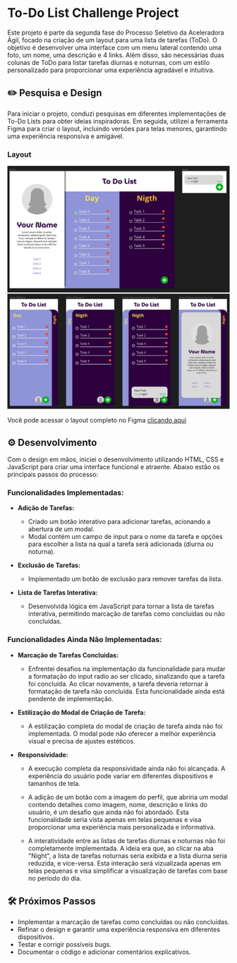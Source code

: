 # To-Do List Challenge Project

Este projeto é parte da segunda fase do Processo Seletivo da Aceleradora Ágil, focado na criação de um layout para uma lista de tarefas (ToDo). O objetivo é desenvolver uma interface com um menu lateral contendo uma foto, um nome, uma descrição e 4 links. Além disso, são necessárias duas colunas de ToDo para listar tarefas diurnas e noturnas, com um estilo personalizado para proporcionar uma experiência agradável e intuitiva.

## ✏️ Pesquisa e Design

Para iniciar o projeto, conduzi pesquisas em diferentes implementações de To-Do Lists para obter ideias inspiradoras. Em seguida, utilizei a ferramenta Figma para criar o layout, incluindo versões para telas menores, garantindo uma experiência responsiva e amigável.

### Layout

![Layout](/src/layoutToDo.jpeg)
![Layout Responsivo](/src/layoutResponsivo.jpeg)

Você pode acessar o layout completo no Figma [clicando aqui](https://www.figma.com/file/iylOG2xxATxcrX4OUIdPnK/Untitled?type=design&node-id=0%3A1&mode=design&t=l3tkX8gc5Te0V5Gh-1)

## ⚙️ Desenvolvimento

Com o design em mãos, iniciei o desenvolvimento utilizando HTML, CSS e JavaScript para criar uma interface funcional e atraente. Abaixo estão os principais passos do processo:

### Funcionalidades Implementadas:

- **Adição de Tarefas:**
  - Criado um botão interativo para adicionar tarefas, acionando a abertura de um modal.
  - Modal contém um campo de input para o nome da tarefa e opções para escolher a lista na qual a tarefa será adicionada (diurna ou noturna).

- **Exclusão de Tarefas:**
  - Implementado um botão de exclusão para remover tarefas da lista.

- **Lista de Tarefas Interativa:**
  - Desenvolvida lógica em JavaScript para tornar a lista de tarefas interativa, permitindo marcação de tarefas como concluídas ou não concluídas.

### Funcionalidades Ainda Não Implementadas:

- **Marcação de Tarefas Concluídas:**
  - Enfrentei desafios na implementação da funcionalidade para mudar a formatação do input radio ao ser clicado, sinalizando que a tarefa foi concluída. Ao clicar novamente, a tarefa deveria retornar à formatação de tarefa não concluída. Esta funcionalidade ainda está pendente de implementação.

- **Estilização do Modal de Criação de Tarefa:**
  - A estilização completa do modal de criação de tarefa ainda não foi implementada. O modal pode não oferecer a melhor experiência visual e precisa de ajustes estéticos.

- **Responsividade:**
  - A execução completa da responsividade ainda não foi alcançada. A experiência do usuário pode variar em diferentes dispositivos e tamanhos de tela.

  - A adição de um botão com a imagem do perfil, que abriria um modal contendo detalhes como imagem, nome, descrição e links do usuário, é um desafio que ainda não foi abordado. Esta funcionalidade seria vista apenas em telas pequenas e visa proporcionar uma experiência mais personalizada e informativa.

  - A interatividade entre as listas de tarefas diurnas e noturnas não foi completamente implementada. A ideia era que, ao clicar na aba "Night", a lista de tarefas noturnas seria exibida e a lista diurna seria reduzida, e vice-versa. Esta interação será vizualizada apenas em telas pequenas e visa simplificar a visualização de tarefas com base no período do dia.


## 🛠️ Próximos Passos

- Implementar a marcação de tarefas como concluídas ou não concluídas.
- Refinar o design e garantir uma experiência responsiva em diferentes dispositivos.
- Testar e corrigir possíveis bugs.
- Documentar o código e adicionar comentários explicativos.
